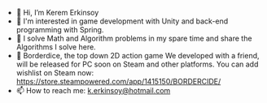- 👋 Hi, I’m Kerem Erkinsoy
- 👀 I'm interested in game development with Unity and back-end programming with Spring.
- 👀 I solve Math and Algorithm problems in my spare time and share the Algorithms I solve here.
- 👯 Borderdice, the top down 2D action game We developed with a friend, will be released for PC soon on Steam and other platforms. You can add wishlist on Steam now:
https://store.steampowered.com/app/1415150/BORDERCIDE/
- 📫 How to reach me: k.erkinsoy@hotmail.com

<!---
kerem-erkinsoy/kerem-erkinsoy is a ✨ special ✨ repository because its `README.md` (this file) appears on your GitHub profile.
You can click the Preview link to take a look at your changes.

 🌱 I’m currently learning Spring Framework. 
--->
